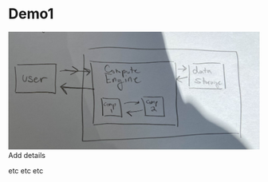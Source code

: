 # Demo1
![Image of system diagram](https://github.com/MollyTSlater/Demo1/blob/main/images/systemdiagram.jpg?raw=true)
Add details

etc etc etc
